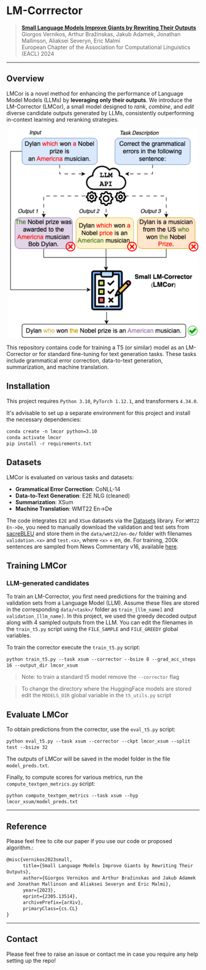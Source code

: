 # LM-Corrrector

> [**Small Language Models Improve Giants by Rewriting Their Outputs**](https://arxiv.org/abs/2305.13514v1)  
> Giorgos Vernikos, Arthur Bražinskas, Jakub Adamek, Jonathan Mallinson, Aliaksei Severyn, Eric Malmi  
> European Chapter of the Association for Computational Linguistics (EACL) 2024

---
## Overview
LMCor is a novel method for enhancing the performance of Language Model Models (LLMs) by **leveraging only their outputs**. We introduce the LM-Corrector (LMCor), a small model designed to *rank*, *combine*, and *edit* diverse candidate outputs generated by LLMs, consistently outperforming in-context learning and reranking strategies.

<p align="center">
  <img src="lmcor-fig.png" width="500">
</p>


This repository contains code for training a T5 (or similar) model as an LM-Corrector or for standard fine-tuning for text generation tasks. These tasks include grammatical error correction, data-to-text generation, summarization, and machine translation.

## Installation

This project requires `Python 3.10`, `PyTorch 1.12.1`, and transformers `4.34.0`.

It's advisable to set up a separate environment for this project and install the necessary dependencies:

```
conda create -n lmcor python=3.10
conda activate lmcor
pip install -r requirements.txt
```

## Datasets
LMCor is evaluated on various tasks and datasets:

* **Grammatical Error Correction**: CoNLL-14
* **Data-to-Text Generation**: E2E NLG (cleaned)
* **Summarization**: XSum
* **Machine Translation**: WMT22 En->De

The code integrates `E2E` and `XSum` datasets via the [Datasets](https://github.com/huggingface/datasets) library. For `WMT22 En->De`, you need to manually download the validation and test sets from [sacreBLEU](https://github.com/mjpost/sacrebleu) and store them in the `data/wmt22/en-de/` folder with filenames `validation.<x>` and `test.<x>`, where `<x>` = en, de. For training, 200k sentences are sampled from News Commentary v16, available [here](https://www.statmt.org/wmt22/translation-task.html).

## Training LMCor

### LLM-generated candidates

To train an LM-Corrector, you first need predictions for the training and validation sets from a Language Model (LLM). Assume these files are stored in the corresponding `data/<task>/` folder as `train_[llm_name]` and `validation_[llm_name]`. In this project, we used the greedy decoded output along with 4 sampled outputs from the LLM. You can edit the filenames in the `train_t5.py` script using the `FILE_SAMPLE` and `FILE_GREEDY` global variables.

To train the corrector execute the `train_t5.py` script:

```
python train_t5.py --task xsum --corrector --bsize 8 --grad_acc_steps 16 --output_dir lmcor_xsum
```
> Note: to train a standard t5 model remove the `--corrector` flag

> To change the directory where the HuggingFace models are stored edit the `MODELS_DIR` global variable in the `t5_utils.py` script

## Evaluate LMCor

To obtain predictions from the corrector, use the `eval_t5.py` script:

```
python eval_t5.py --task xsum --corrector --ckpt lmcor_xsum --split test --bsize 32 
```
The outputs of LMCor will be saved in the model folder in the file `model_preds.txt`.

Finally, to compute scores for various metrics, run the `compute_textgen_metrics.py` script:

```
python compute_textgen_metrics --task xsum --hyp lmcor_xsum/model_preds.txt
```

---
## Reference
Please feel free to cite our paper if you use our code or proposed algorithm.:
```
@misc{vernikos2023small,
      title={Small Language Models Improve Giants by Rewriting Their Outputs}, 
      author={Giorgos Vernikos and Arthur Bražinskas and Jakub Adamek and Jonathan Mallinson and Aliaksei Severyn and Eric Malmi},
      year={2023},
      eprint={2305.13514},
      archivePrefix={arXiv},
      primaryClass={cs.CL}
}
```

---
## Contact
Please feel free to raise an issue or contact me in case you require any help setting up the repo!
